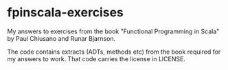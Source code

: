 # fpinscala-exercises

My answers to exercises from the book "Functional Programming in Scala" by Paul Chiusano and Runar Bjarnson.

The code contains extracts (ADTs, methods etc) from the book required for my answers to work. That code carries the license in LICENSE.
